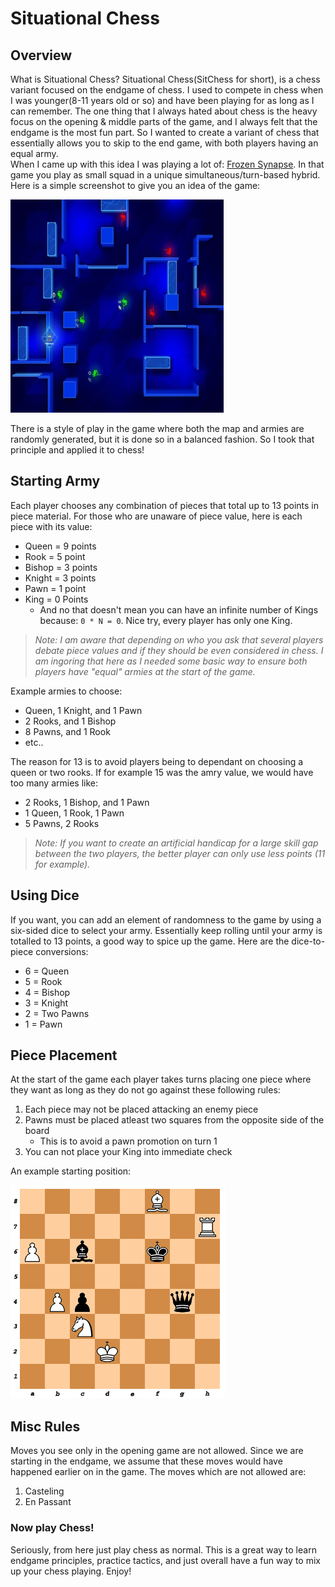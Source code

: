 # Situational Chess

## Overview

What is Situational Chess? Situational Chess(SitChess for short), is a chess variant focused on the endgame of chess. I used to compete in chess when I was younger(8-11 years old or so) and have been playing for as long as I can remember. The one thing that I always hated about chess is the heavy focus on the opening & middle parts of the game, and I always felt that the endgame is the most fun part. So I wanted to create a variant of chess that essentially allows you to skip to the end game, with both players having an equal army.  
When I came up with this idea I was playing a lot of: [ Frozen Synapse](http://www.frozensynapse.com/). In that game you play as small squad in a unique simultaneous/turn-based hybrid. Here is a simple screenshot to give you an idea of the game:  

![](pics/frozen.png)  

There is a style of play in the game where both the map and armies are randomly generated, but it is done so in a balanced fashion. So I took that principle and applied it to chess!


## Starting Army

Each player chooses any combination of pieces that total up to 13 points in piece material. For those who are unaware of piece value, here is each piece with its value:

* Queen = 9 points
* Rook = 5 point
* Bishop = 3 points
* Knight = 3 points
* Pawn = 1 point
* King = 0 Points
  * And no that doesn't mean you can have an infinite number of Kings because: `0 * N = 0`. Nice try, every player has only one King. 

> _Note: I am aware that depending on who you ask that several players debate piece values and if they should be even considered in chess. I am ingoring that here as I needed some basic way to ensure both players have "equal" armies at the start of the game._

Example armies to choose:

* Queen, 1 Knight, and 1 Pawn
* 2 Rooks, and 1 Bishop
* 8 Pawns, and 1 Rook
* etc..

The reason for 13 is to avoid players being to dependant on choosing a queen or two rooks. If for example 15 was the amry value, we would have too many armies like:

* 2 Rooks, 1 Bishop, and 1 Pawn
* 1 Queen, 1 Rook, 1 Pawn
* 5 Pawns, 2 Rooks 

> _Note: If you want to create an artificial handicap for a large skill gap between the two players, the better player can only use less points (11 for example)._

## Using Dice

If you want, you can add an element of randomness to the game by using a six-sided dice to select your army. Essentially keep rolling until your army is totalled to 13 points, a good way to spice up the game. Here are the dice-to-piece conversions: 

* 6 = Queen
* 5 = Rook
* 4 = Bishop
* 3 = Knight
* 2 = Two Pawns
* 1 = Pawn

## Piece Placement

At the start of the game each player takes turns placing one piece where they want as long as they do not go against these following rules:

1. Each piece may not be placed attacking an enemy piece
2. Pawns must be placed atleast two squares from the opposite side of the board
   * This is to avoid a pawn promotion on turn 1
3. You can not place your King into immediate check
   
An example starting position:  

![](pics/start.png)

## Misc Rules

Moves you see only in the opening game are not allowed. Since we are starting in the endgame, we assume that these moves would have happened earlier on in the game. The moves which are not allowed are:

1. Casteling
2. En Passant

### Now play Chess!

Seriously, from here just play chess as normal. This is a great way to learn endgame principles, practice tactics, and just overall have a fun way to mix up your chess playing. Enjoy!
